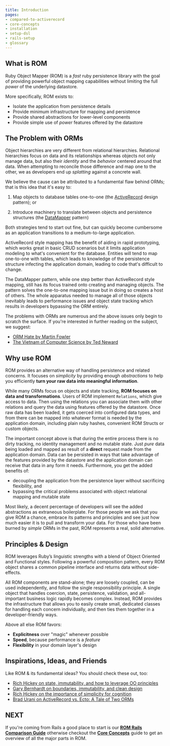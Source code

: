 ```yaml
---
title: Introduction
pages:
- compared-to-activerecord
- core-concepts
- installation
- setup-dsl
- rails-setup
- glossary
---
```


## What is ROM

Ruby Object Mapper (ROM) is a *fast* ruby persistence library with the goal of providing powerful object mapping capabilities without limiting the full *power* of the underlying datastore.

More specifically, ROM exists to:

* Isolate the application from persistence details
* Provide minimum infrastructure for mapping and persistence
* Provide shared abstractions for lower-level components
* Provide simple use of *power* features offered by the datastore

## The Problem with ORMs

Object hierarchies are very different from relational hierarchies. Relational hierarchies focus on data and its relationships whereas objects not only manage data, but also their *identity* and the *behavior* centered around that data. When attempting to reconcile those difference and map one to the other, we as developers end up *splatting* against a concrete wall.

We believe the cause can be attributed to a fundamental flaw behind ORMs; that is this idea that it's easy to:

1. Map objects to database tables one-to-one (the
[ActiveRecord](https://en.wikipedia.org/wiki/Active_record_pattern) design pattern); or

2. Introduce machinery to translate between objects and persistence structures
(the [DataMapper](https://en.wikipedia.org/wiki/Data_mapper_pattern) pattern)

Both strategies tend to start out fine, but can quickly become cumbersome as an application transitions to a medium-to-large application.

ActiveRecord style mapping has the benefit of aiding in rapid prototyping, which works great in basic CRUD scenarios but it limits application modeling to what's convenient for the database. Entities will tend to map one-to-one with tables, which leads to knowledge of the persistence structure infecting the application domain, leading to code that's difficult to change.

The DataMapper pattern, while one step better than ActiveRecord style mapping, still has its focus trained onto creating and managing objects. The pattern solves the one-to-one mapping issue but in doing so creates a host of others. The whole apparatus needed to manage all of those objects inevitably leads to performance issues and object state tracking which results in developers bypassing the ORM entirely.

The problems with ORMs are numerous and the above issues only begin to scratch the surface. If you're interested in further reading on the subject, we suggest:

* [ORM Hate by Martin Fowler](https://martinfowler.com/bliki/OrmHate.html)
* [The Vietnam of Computer Science by Ted Neward](http://blogs.tedneward.com/post/the-vietnam-of-computer-science/)

## Why use ROM

ROM provides an alternative way of handling persistence and related concerns. It focuses on *simplicity* by providing enough *abstractions* to help you efficiently **turn your raw data into meaningful information**.

While many ORMs focus on objects and state tracking, **ROM focuses on data and transformations**. Users of ROM implement `Relations`, which give access to data. Then using the relations you can associate them with other relations and query the data using features offered by the datastore. Once raw data has been loaded, it gets coerced into configured data types, and from there can be mapped into whatever format is needed by the application domain, including plain ruby hashes, convenient ROM Structs or custom objects.

The important concept above is that during the entire process there is no dirty tracking, no identity management and no mutable state. Just *pure* data being loaded and mapped as result of a **direct** request made from the application domain. Data can be persisted in ways that take advantage of the features provided by the datastore and the application domain can receive that data in any form it needs. Furthermore, you get the added benefits of:

* decoupling the application from the persistence layer without sacrificing
  flexibility, and
* bypassing the critical problems associated with object relational mapping
  and mutable state

Most likely, a decent percentage of developers will see the added abstractions as extraneous boilerplate. For those people we ask that you give ROM a chance, embrace its patterns and principles and see just how much easier it is to pull and transform your data. For those who have been burned by *simple* ORMs in the past, ROM represents a real, solid alternative.


## Principles & Design

ROM leverages Ruby’s linguistic strengths with a blend of Object Oriented and Functional styles. Following a powerful composition pattern, every ROM object shares a common pipeline interface and returns data without side-effects.

All ROM components are stand-alone; they are loosely coupled, can be used independently, and follow the single responsibility principle. A single object that handles coercion, state, persistence, validation, and all-important business logic rapidly becomes complex. Instead, ROM provides the infrastructure that allows you to easily create small, dedicated classes for handling each concern individually, and then ties them together in a developer-friendly ways.

Above all else ROM favors:

* **Explicitness** over "magic" whenever possible
* **Speed**, because performance is a *feature*
* **Flexibility** in your domain layer's design


## Inspirations, Ideas, and Friends

Like ROM & its fundamental ideas? You should check these out, too:

* [Rich Hickey on state, immutability, and how to leverage OO principles](http://www.infoq.com/presentations/Are-We-There-Yet-Rich-Hickey)
* [Gary Bernhardt on boundaries, immutability, and clean design](https://www.youtube.com/watch?v=yTkzNHF6rMs)
* [Rich Hickey on the importance of simplicity for cognition](https://www.youtube.com/watch?v=rI8tNMsozo0)
* [Brad Urani on ActiveRecord vs. Ecto: A Tale of Two ORMs](https://www.youtube.com/watch?v=_wD25uHx_Sw)

<!-- ## Criticisms

Should collect a number of criticisms lobbed against ROM and attempt to answer them here. Left for future changes. -->

## NEXT

If you're coming from Rails a good place to start is our [**ROM Rails Comparison Guide**](//page/compared-to-active-record) otherwise checkout the [**Core Concepts**](//page/core-concepts) guide to get an overview of all the major parts in ROM.
